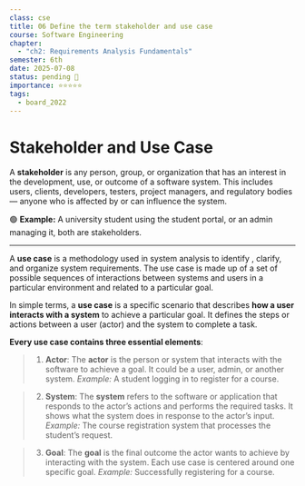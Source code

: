 ```yaml
---
class: cse
title: 06 Define the term stakeholder and use case
course: Software Engineering
chapter:
  - "ch2: Requirements Analysis Fundamentals"
semester: 6th
date: 2025-07-08
status: pending 🛑
importance: ⭐⭐⭐⭐⭐
tags:
  - board_2022
---
```


# Stakeholder and Use Case

A **stakeholder** is any person, group, or organization that has an interest in the development, use, or outcome of a software system. This includes users, clients, developers, testers, project managers, and regulatory bodies — anyone who is affected by or can influence the system.

🟢 **Example:** A university student using the student portal, or an admin managing it, both are stakeholders.

---

A **use case** is a methodology used in system analysis to identify , clarify, and organize system requirements. The use case is made up of a set of possible sequences of interactions between systems and users in a particular environment and related to a particular goal.

In simple terms, a **use case** is a specific scenario that describes **how a user interacts with a system** to achieve a particular goal. It defines the steps or actions between a user (actor) and the system to complete a task.

**Every use case contains three essential elements**:

> 1. **Actor**: The **actor** is the person or system that interacts with the software to achieve a goal. It could be a user, admin, or another system. _Example:_ A student logging in to register for a course.

> 2. **System**: The **system** refers to the software or application that responds to the actor’s actions and performs the required tasks. It shows what the system does in response to the actor’s input. _Example:_ The course registration system that processes the student’s request.

>3. **Goal**: The **goal** is the final outcome the actor wants to achieve by interacting with the system. Each use case is centered around one specific goal. _Example:_ Successfully registering for a course.